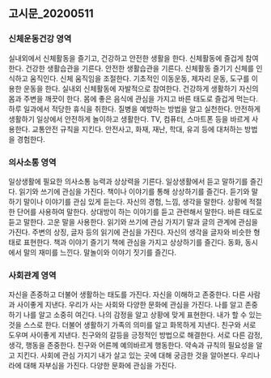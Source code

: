## 고시문_20200511
### 신체운동건강 영역
실내외에서 신체활동을 즐기고, 건강하고 안전한 생활을 한다.
신체활동에 즐겁게 참여한다.
건강한 생활습관을 기른다.
안전한 생활습관을 기른다.
신체활동 즐기기
신체를 인식하고 움직인다.
신체 움직임을 조절한다.
기초적인 이동운동, 제자리 운동, 도구를 이용한 운동을 한다.
실내외 신체활동에 자발적으로 참여한다.
건강하게 생활하기
자신의 몸과 주변을 깨끗이 한다.
몸에 좋은 음식에 관심을 가지고 바른 태도로 즐겁게 먹는다.
하루 일과에서 적당한 휴식을 취한다.
질병을 예방하는 방법을 알고 실천한다.
안전하게 생활하기
일상에서 안전하게 놀이하고 생활한다.
TV, 컴퓨터, 스마트폰 등을 바르게 사용한다.
교통안전 규칙을 지킨다.
안전사고, 화재, 재난, 학대, 유괴 등에 대처하는 방법을 경험한다.

### 의사소통 영역
일상생활에 필요한 의사소통 능력과 상상력을 기른다.
일상생활에서 듣고 말하기를 즐긴다.
읽기와 쓰기에 관심을 가진다.
책이나 이야기를 통해 상상하기를 즐긴다.
듣기와 말하기
말이나 이야기를 관심 있게 듣는다.
자신의 경험, 느낌, 생각을 말한다.
상황에 적절한 단어를 사용하여 말한다.
상대방이 하는 이야기를 듣고 관련해서 말한다.
바른 태도로 듣고 말한다.
고운 말을 사용한다.
읽기와 쓰기에 관심 가지기
말과 글의 관계에 관심을 가진다.
주변의 상징, 글자 등의 읽기에 관심을 가진다.
자신의 생각을 글자와 비슷한 형태로 표현한다.
책과 이야기 즐기기
책에 관심을 가지고 상상하기를 즐긴다.
동화, 동시에서 말의 재미를 느낀다.
말놀이와 이야기 짓기를 즐긴다.

### 사회관계 영역
자신을 존중하고 더불어 생활하는 태도를 가진다.
자신을 이해하고 존중한다.
다른 사람과 사이좋게 지낸다.
우리가 사는 사회와 다양한 문화에 관심을 가진다.
나를 알고 존중하기
나를 알고 소중히 여긴다.
나의 감정을 알고 상황에 맞게 표현한다.
내가 할 수 있는 것을 스스로 한다.
더불어 생활하기
가족의 의미를 알고 화목하게 지낸다.
친구와 서로 도우며 사이좋게 지낸다.
친구와의 갈등을 긍정적인 방법으로 해결한다.
서로 다른 감정, 생각, 행동을 존중한다.
친구와 어른께 예의바르게 행동한다.
약속과 규칙의 필요성을 알고 지킨다.
사회에 관심 가지기
내가 살고 있는 곳에 대해 궁금한 것을 알아본다.
우리나라에 대해 자부심을 가진다.
다양한 문화에 관심을 가진다.
